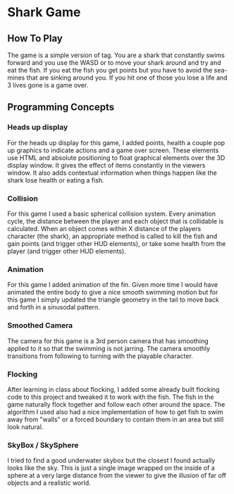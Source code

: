# Shark Game

## How To Play
The game is a simple version of tag.  You are a shark that constantly swims forward
and you use the WASD or <up-arrow><left-arrow><down-arrow><right-arrow> to move your
shark around and try and eat the fish.  If you eat the fish you get points but you have
to avoid the sea-mines that are sinking around you.  If you hit one of those you lose
a life and 3 lives gone is a game over.

## Programming Concepts
### Heads up display
For the heads up display for this game, I added points, health a couple pop up graphics
to indicate actions and a game over screen.  These elements use HTML and absolute positioning
to float graphical elements over the 3D display window.  It gives the effect of items
constantly in the viewers window.  It also adds contextual information when things
happen like the shark lose health or eating a fish.

### Collision
For this game I used a basic spherical collision system.  Every animation cycle, the
distance between the player and each object that is collidable is calculated.
When an object comes within X distance of the players character (the shark), an appropriate
method is called to kill the fish and gain points (and trigger other HUD elements), or
take some health from the player (and trigger other HUD elements).

### Animation
For this game I added animation of the fin.  Given more time I would have animated the
entire body to give a nice smooth swimming motion but for this game I simply updated
the triangle geometry in the tail to move back and forth in a sinusodal pattern.

### Smoothed Camera
The camera for this game is a 3rd person camera that has smoothing applied to it so that
the swimming is not jarring.  The camera smoothly transitions from following to turning
with the playable character.

### Flocking
After learning in class about flocking, I added some already built flocking code to this
project and tweaked it to work with the fish.  The fish in the game naturally flock
together and follow each other around the space.  The algorithm I used also had a nice
implementation of how to get fish to swim away from "walls" or a forced boundary to
contain them in an area but still look natural.

### SkyBox / SkySphere
I tried to find a good underwater skybox but the closest I found actually looks like the
sky.  This is just a single image wrapped on the inside of a sphere at a very large
distance from the viewer to give the illusion of far off objects and a realistic world.


